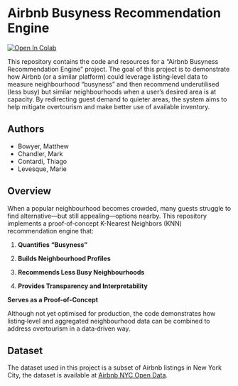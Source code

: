 # Airbnb Busyness Recommendation Engine

[![Open In Colab](https://colab.research.google.com/assets/colab-badge.svg)](https://colab.research.google.com/github/tm3-machine-learning/airbnb/blob/main/final-analysis/airbnb_modelling.ipynb)

This repository contains the code and resources for a “Airbnb Busyness Recommendation Engine” project. The goal of this project is to demonstrate how Airbnb (or a similar platform) could leverage listing‐level data to measure neighbourhood “busyness” and then recommend underutilised (less busy) but similar neighbourhoods when a user’s desired area is at capacity. By redirecting guest demand to quieter areas, the system aims to help mitigate overtourism and make better use of available inventory.

## Authors
- Bowyer, Matthew
- Chandler, Mark
- Contardi, Thiago
- Levesque, Marie  

## Overview

When a popular neighbourhood becomes crowded, many guests struggle to find alternative—but still appealing—options nearby. This repository implements a proof‐of‐concept K-Nearest Neighbors (KNN) recommendation engine that:

1. **Quantifies “Busyness”**  

2. **Builds Neighbourhood Profiles**

3. **Recommends Less Busy Neighbourhoods**

4. **Provides Transparency and Interpretability**


**Serves as a Proof-of-Concept**  

Although not yet optimised for production, the code demonstrates how listing‐level and aggregated neighbourhood data can be combined to address overtourism in a data‐driven way.  

## Dataset 
The dataset used in this project is a subset of Airbnb listings in New York City, the dataset is available at [Airbnb NYC Open Data](https://www.kaggle.com/datasets/dgomonov/new-york-city-airbnb-open-data).

